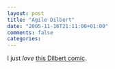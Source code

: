 ```yaml
---
layout: post
title: "Agile Dilbert"
date: "2005-11-16T21:11:00+01:00"
comments: false
categories: 
---
```


<p>I just <em>love</em> <a href="http://www.dilbert.com/comics/dilbert/archive/dilbert-20051116.html">this Dilbert comic</a>.</p>


